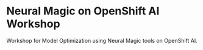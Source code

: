 # Neural Magic on OpenShift AI Workshop

Workshop for Model Optimization using Neural Magic tools on OpenShift AI.
